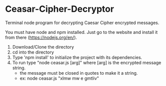 # Ceasar-Cipher-Decryptor
Terminal node program for decrypting Caesar Cipher encrypted messages.

You must have node and npm installed. Just go to the website and install it from there (https://nodejs.org/en/).

1. Download/Clone the directory
2. cd into the directory
3. Type 'npm install' to initialize the project with its dependencies.
4. To run type "node ceasar.js [arg]" where [arg] is the encrypted message string.
    - the message must be closed in quotes to make it a string.
    - ex: node ceasar.js "xlmw mw e gmtliv"
